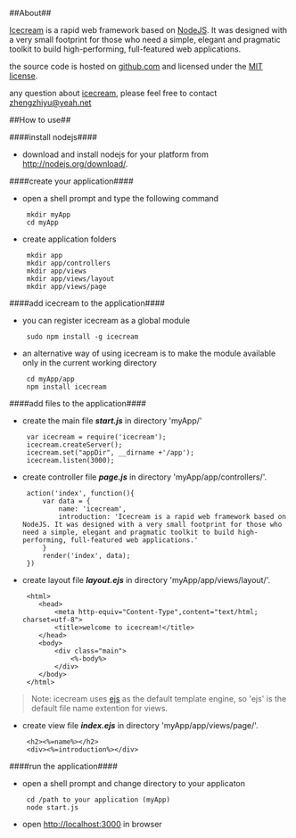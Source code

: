 ##About##

[Icecream](http://github.com/nodengine/icecream) is a rapid web framework based on [NodeJS](http://nodejs.org). It was designed with a very small footprint for those who need a simple, elegant and pragmatic toolkit to build high-performing, full-featured web applications.

the source code is hosted on [github.com](http://github.com/nodengine/icecream) and licensed under the [MIT license](http://opensource.org/licenses/mit-license.php).

any question about [icecream](http://github.com/nodengine/icecream), please feel free to contact zhengzhiyu@yeah.net

##How to use##

####install nodejs####
  * download and install nodejs for your platform from http://nodejs.org/download/. 
  

####create your application####
  
  * open a shell prompt and type the following command
  
         mkdir myApp
         cd myApp
         
  * create application folders
         
         mkdir app
         mkdir app/controllers
         mkdir app/views
         mkdir app/views/layout
         mkdir app/views/page


####add icecream to the application####
  
  
  * you can register icecream as a global module 
    
         sudo npm install -g icecream
  
  * an alternative way of using icecream is to make the module available only in the current working directory
    
         cd myApp/app
         npm install icecream


####add files to the application####
  
  * create the main file _**start.js**_ in directory 'myApp/' 
  
         var icecream = require('icecream');
         icecream.createServer();
         icecream.set("appDir", __dirname +'/app');        
         icecream.listen(3000);
                
  * create controller file _**page.js**_ in directory 'myApp/app/controllers/'.
    
    
         action('index', function(){
             var data = {
                 name: 'icecream',
                 introduction: 'Icecream is a rapid web framework based on NodeJS. It was designed with a very small footprint for those who need a simple, elegant and pragmatic toolkit to build high-performing, full-featured web applications.'
             }
             render('index', data);
         })
 
  * create layout file _**layout.ejs**_ in directory 'myApp/app/views/layout/'.
    
         <html>
            <head>
                <meta http-equiv="Content-Type",content="text/html; charset=utf-8">
                <title>welcome to icecream!</title>
            </head>    
            <body>
                <div class="main">
                    <%-body%>   
                </div>
            </body>
         </html>
         
 > Note: icecream uses [ejs](https://github.com/visionmedia/ejs) as the default template engine, so 'ejs' is the default file name extention for views.

  * create view file _**index.ejs**_ in directory 'myApp/app/views/page/'.
  
         
         <h2><%=name%></h2>
         <div><%=introduction%></div>
  
####run the application####

  * open a shell prompt and change directory to your applicaton

         cd /path to your application (myApp)
         node start.js 

  * open [http://localhost:3000](http://localhost:3000) in browser

